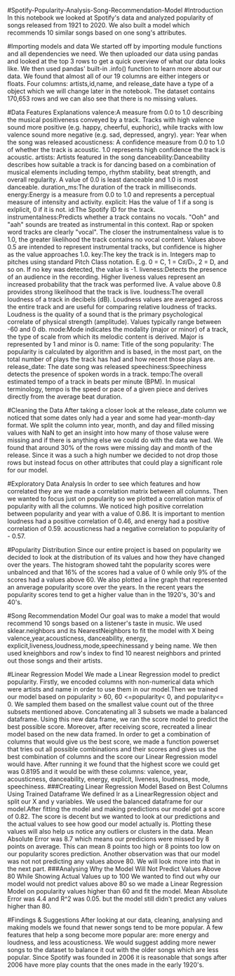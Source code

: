 #Spotify-Popularity-Analysis-Song-Recommendation-Model
#Introduction
In this notebook we looked at Spotify's data and analyzed popularity of songs released from 1921 to 2020. We also built a model which recommends 10 similar songs based on one song's attributes.

#Importing models and data
We started off by importing module functions and all dependencies we need. We then uploaded our data using pandas and looked at the top 3 rows to get a quick overview of what our data looks like. We then used pandas' built-in .info() function to learn more about our data. We found that almost all of our 19 columns are either integers or floats. Four columns: artists,id,name, and release_date have a type of a object which we will change later in the notebook. The dataset contains 170,653 rows and we can also see that there is no missing values.

#Data Features Explanations
valence:A measure from 0.0 to 1.0 describing the musical positiveness conveyed by a track. Tracks with high valence sound more positive (e.g. happy, cheerful, euphoric), while tracks with low valence sound more negative (e.g. sad, depressed, angry).
year: Year when the song was released
acousticness: A confidence measure from 0.0 to 1.0 of whether the track is acoustic. 1.0 represents high confidence the track is acoustic.
artists: Artists featured in the song
danceability:Danceability describes how suitable a track is for dancing based on a combination of musical elements including tempo, rhythm stability, beat strength, and overall regularity. A value of 0.0 is least danceable and 1.0 is most danceable.
duration_ms:The duration of the track in milliseconds.
energy:Energy is a measure from 0.0 to 1.0 and represents a perceptual measure of intensity and activity.
explicit: Has the value of 1 if a song is exlplicit, 0 if it is not.
id:The Spotify ID for the track.
instrumentalness:Predicts whether a track contains no vocals. "Ooh" and "aah" sounds are treated as instrumental in this context. Rap or spoken word tracks are clearly "vocal". The closer the instrumentalness value is to 1.0, the greater likelihood the track contains no vocal content. Values above 0.5 are intended to represent instrumental tracks, but confidence is higher as the value approaches 1.0.
key:The key the track is in. Integers map to pitches using standard Pitch Class notation. E.g. 0 = C, 1 = C♯/D♭, 2 = D, and so on. If no key was detected, the value is -1.
liveness:Detects the presence of an audience in the recording. Higher liveness values represent an increased probability that the track was performed live. A value above 0.8 provides strong likelihood that the track is live.
loudness:The overall loudness of a track in decibels (dB). Loudness values are averaged across the entire track and are useful for comparing relative loudness of tracks. Loudness is the quality of a sound that is the primary psychological correlate of physical strength (amplitude). Values typically range between -60 and 0 db.
mode:Mode indicates the modality (major or minor) of a track, the type of scale from which its melodic content is derived. Major is represented by 1 and minor is 0.
name: Title of the song popularity: The popularity is calculated by algorithm and is based, in the most part, on the total number of plays the track has had and how recent those plays are.
release_date: The date song was released
speechiness:Speechiness detects the presence of spoken words in a track.
tempo:The overall estimated tempo of a track in beats per minute (BPM). In musical terminology, tempo is the speed or pace of a given piece and derives directly from the average beat duration.

#Cleaning the Data
After taking a closer look at the release_date column we noticed that some dates only had a year and some had year-month-day format. We split the column into year, month, and day and filled missing values with NaN to get an insight into how many of those valuse were missing and if there is anything else we could do with the data we had. We found that around 30% of the rows were missing day and month of the release. Since it was a such a high number we decided to not drop those rows but instead focus on other attributes that could play a significant role for our model.

#Exploratory Data Analysis
In order to see which features and how correlated they are we made a correlation matrix between all columns. Then we wanted to focus just on popularity so we plotted a correlation matrix of popularity with all the columns. We noticed high positive correlation between popularity and year with a value of 0.86. It is important to mention loudness had a positive correlation of 0.46, and energy had a positive correlation of 0.59. acousticness had a negative correlation to popularity of - 0.57.

#Popularity Distribution
Since our entire project is based on popularity we decided to look at the distribution of its values and how they have changed over the years. The histogram showed taht the popularity scores were unbalnced and that 16% of the scores had a value of 0 while only 9% of the scores had a values above 60. We also plotted a line graph that represented an anverage popularity score over the years. In the recent years the popularity scores tend to get a higher value than in the 1920's, 30's and 40's.

#Song Recommendation Model
Our goal was to make a model that would recommend 10 songs based on a listener's taste in music. We used sklear.neighbors and its NearestNeighbors to fit the model with X being valence,year,acousticness, danceability, energy, explicit,liveness,loudness,mode,speechinessand y being name. We then used kneighbors and row's index to find 10 nearest neighbors and printed out those songs and their artists.

#Linear Regression Model
We made a Linear Regression model to predict popularity.
Firstly, we encoded columns with non-numerical data which were artists and name in order to use them in our model.Then we trained our model based on popularity > 60, 60 <=popularity< 0, and popularity<= 0. We sampled them based on the smallest value count out of the three subsets mentioned above. Concatenating all 3 subsets we made a balanced dataframe. Using this new data frame, we ran the score model to predict the best possible score. Moreover, after receiving score, recreated a linear model based on the new data framed.
In order to get a combination of columns that would give us the best score, we made a function powerset that tries out all possible combinations and their scores and gives us the best combination of columns and the score our Linear Regression model would have. After running it we found that the highest score we could get was 0.8195 and it would be with these columns: valence, year, acousticness, danceability, energy, explicit, liveness, loudness, mode, speechiness. ###Creating Linear Regression Model Based on Best Columns Using Trained Dataframe We defined lr as a LinearRegression object and split our X and y variables. We used the balanced dataframe for our model.After fitting the model and making predictions our model got a score of 0.82. The score is decent but we wanted to look at our predictions and the actual values to see how good our model actually is. Plotting these values will also help us notice any outliers or clusters in the data. Mean Absolute Error was 8.7 which means our predicions were missed by 8 points on average. This can mean 8 points too high or 8 points too low on our popularity scores prediction. Another observation was that our model was not not predicting any values above 80. We will look more into that in the next part. ###Analysing Why the Model Will Not Predict Values Above 80 While Showing Actual Values up to 100 We wanted to find out why our model would not predict values above 80 so we made a Linear Regression Model on popularity values higher than 60 and fit the model. Mean Absolute Error was 4.4 and R^2 was 0.05. but the model still didn't predict any values higher than 80.

#Findings & Suggestions
After looking at our data, cleaning, analysing and making models we found that newer songs tend to be more popular. A few features that help a song become more popular are: more energy and loudness, and less acousticness. We would suggest adding more newer songs to the dataset to balance it out with the older songs which are less popular. Since Spotify was founded in 2006 it is reasonable that songs after 2006 have more play counts that the ones made in the early 1920's.
